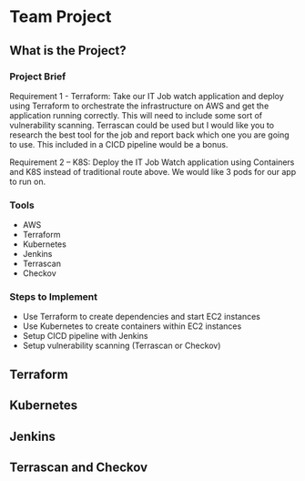 # Team Project
## What is the Project?
### Project Brief
Requirement 1 - Terraform: Take our IT Job watch application and deploy using Terraform to orchestrate the infrastructure on AWS and get the application running correctly. This will need to include some sort of vulnerability scanning. Terrascan could be used but I would like you to research the best tool for the job and report back which one you are going to use. This included in a CICD pipeline would be a bonus. 

Requirement 2 – K8S: Deploy the IT Job Watch application using Containers and K8S instead of traditional route above. We would like 3 pods for our app to run on.

### Tools
- AWS
- Terraform
- Kubernetes
- Jenkins
- Terrascan
- Checkov

### Steps to Implement
- Use Terraform to create dependencies and start EC2 instances
- Use Kubernetes to create containers within EC2 instances
- Setup CICD pipeline with Jenkins
- Setup vulnerability scanning (Terrascan or Checkov)

## Terraform

## Kubernetes

## Jenkins

## Terrascan and Checkov
